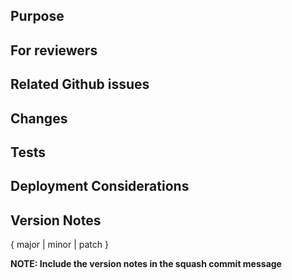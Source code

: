 ## Purpose

<!-- Provide any information reviewers might need to have context on your changes. -->

## For reviewers

<!-- Describe anything you want to call out to the reviewers e.g. areas to focus on, decisions you made, specific feedback you are looking for, etc. -->

## Related Github issues

<!-- Include related github issues. -->

## Changes

<!-- Summary or changes that have been made. -->

## Tests

<!-- Describe what you did to test these changes, including unit tests that have been added or changed. -->

## Deployment Considerations

## Version Notes ##
{ major | minor | patch }

<!--

Decide whether this is a major, minor, or patch version change. Major is for backwards incompatible changes (This is only relevant once the service is live and in production and the major version is at least 1. While the major version is 0, it is ok to have backwards incompatible changes in a minor version.). Minor is for additional features. Patch is for bug fixes.

Describe the changes in this version. This is essentially the details you would include in the squash commit message.
-->

**NOTE: Include the version notes in the squash commit message**
